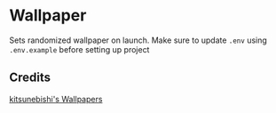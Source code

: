 # Wallpaper
Sets randomized wallpaper on launch.
Make sure to update `.env` using `.env.example` before setting up project

## Credits
[kitsunebishi's Wallpapers](https://github.com/kitsunebishi/Wallpapers)
